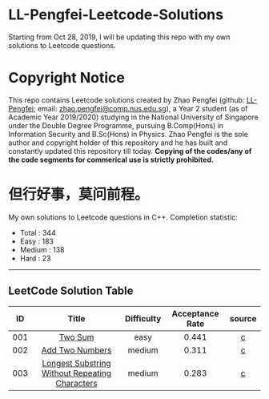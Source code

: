 # LL-Pengfei-Leetcode-Solutions
Starting from Oct 28, 2019, I will be updating this repo with my own solutions to Leetcode questions.

# Copyright Notice 
This repo contains Leetcode solutions created by Zhao Pengfei (github: [LL-Pengfei](https://github.com/LL-Pengfei); email: zhao.pengfei@comp.nus.edu.sg), a Year 2 student (as of Academic Year 2019/2020) studying in the National University of Singapore under the Double Degree Programme, pursuing B.Comp(Hons) in Information Security and B.Sc(Hons) in Physics. Zhao Pengfei is the sole author and copyright holder of this repository and he has built and constantly updated this repository till today. **Copying of the codes/any of the code segments for commerical use is strictly prohibited.**

# 但行好事，莫问前程。
My own solutions to Leetcode questions in C++.
Completion statistic:<br>
- Total : 344<br>
- Easy : 183<br>
- Medium : 138<br>
- Hard : 23<br>

-----------------------
## LeetCode Solution Table
| ID | Title | Difficulty | Acceptance Rate | source |
|:---:|:---:|:---:|:---:|:---:|
|001|[Two Sum](https://leetcode.com/problems/two-sum/description/) |easy|0.441|[c](https://github.com/A11riseforme/myleetcode/blob/master/src/1-two-sum.c)|
|002|[Add Two Numbers](https://leetcode.com/problems/add-two-numbers/description/) |medium|0.311|[c](https://github.com/A11riseforme/myleetcode/blob/master/src/2-add-two-numbers.c)|
|003|[Longest Substring Without Repeating Characters](https://leetcode.com/problems/longest-substring-without-repeating-characters/description/) |medium|0.283|[c](https://github.com/A11riseforme/myleetcode/blob/master/src/3-longest-substring-without-repeating-characters.c)|
